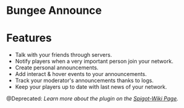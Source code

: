# Bungee Announce

# Features
* Talk with your friends through servers.
* Notify players when a very important person join your network.
* Create personal announcements.
* Add interact & hover events to your announcements.
* Track your moderator's announcements thanks to logs.
* Keep your players up to date with last news of your network.

@Deprecated: <i>Learn more about the plugin on the <a href="https://www.spigotmc.org/wiki/bungee-announce-wiki/">Spigot-Wiki Page</a>.</i>
